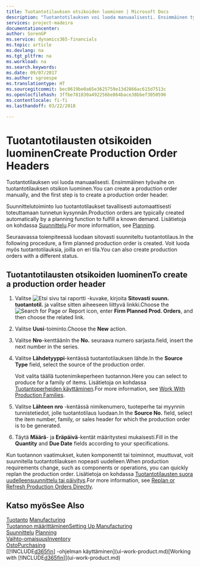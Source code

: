 ```yaml
---
title: Tuotantotilauksen otsikoiden luominen | Microsoft Docs
description: "Tuotantotilauksen voi luoda manuaalisesti. Ensimmäinen työvaihe on tuotantotilauksen otsikon luominen."
services: project-madeira
documentationcenter: 
author: SorenGP
ms.service: dynamics365-financials
ms.topic: article
ms.devlang: na
ms.tgt_pltfrm: na
ms.workload: na
ms.search.keywords: 
ms.date: 09/07/2017
ms.author: sgroespe
ms.translationtype: HT
ms.sourcegitcommit: bec0619be0a65e3625759e13d2866ac615d7513c
ms.openlocfilehash: 3ffbe781830a492256be864bace38bbef3050596
ms.contentlocale: fi-fi
ms.lasthandoff: 03/22/2018

---
```

# <a name="create-production-order-headers"></a><span data-ttu-id="8df29-103">Tuotantotilausten otsikoiden luominen</span><span class="sxs-lookup"><span data-stu-id="8df29-103">Create Production Order Headers</span></span>
<span data-ttu-id="8df29-104">Tuotantotilauksen voi luoda manuaalisesti. Ensimmäinen työvaihe on tuotantotilauksen otsikon luominen.</span><span class="sxs-lookup"><span data-stu-id="8df29-104">You can create a production order manually, and the first step is to create a production order header.</span></span>

<span data-ttu-id="8df29-105">Suunnittelutoiminto luo tuotantotilaukset tavallisesti automaattisesti toteuttamaan tunnetun kysynnän.</span><span class="sxs-lookup"><span data-stu-id="8df29-105">Production orders are typically created automatically by a planning function to fulfill a known demand.</span></span> <span data-ttu-id="8df29-106">Lisätietoja on kohdassa [Suunnittelu](production-planning.md).</span><span class="sxs-lookup"><span data-stu-id="8df29-106">For more information, see [Planning](production-planning.md).</span></span>   

<span data-ttu-id="8df29-107">Seuraavassa toienpiteessä luodaan sitovasti suunniteltu tuotantotilaus.</span><span class="sxs-lookup"><span data-stu-id="8df29-107">In the following procedure, a firm planned production order is created.</span></span> <span data-ttu-id="8df29-108">Voit luoda myös tuotantotilauksia, joilla on eri tila.</span><span class="sxs-lookup"><span data-stu-id="8df29-108">You can also create production orders with a different status.</span></span>  

## <a name="to-create-a-production-order-header"></a><span data-ttu-id="8df29-109">Tuotantotilausten otsikoiden luominen</span><span class="sxs-lookup"><span data-stu-id="8df29-109">To create a production order header</span></span>  
1.  <span data-ttu-id="8df29-110">Valitse ![Etsi sivu tai raportti](media/ui-search/search_small.png "Etsi sivu tai raportti -kuvake") -kuvake, kirjoita **Sitovasti suunn. tuotantotil.** ja valitse sitten aiheeseen liittyvä linkki.</span><span class="sxs-lookup"><span data-stu-id="8df29-110">Choose the ![Search for Page or Report](media/ui-search/search_small.png "Search for Page or Report icon") icon, enter **Firm Planned Prod. Orders**, and then choose the related link.</span></span>  
2.  <span data-ttu-id="8df29-111">Valitse **Uusi**-toiminto.</span><span class="sxs-lookup"><span data-stu-id="8df29-111">Choose the **New** action.</span></span>  
3.  <span data-ttu-id="8df29-112">Valitse **Nro**-kenttään</span><span class="sxs-lookup"><span data-stu-id="8df29-112">In the **No.**</span></span> <span data-ttu-id="8df29-113">seuraava numero sarjasta.</span><span class="sxs-lookup"><span data-stu-id="8df29-113">field, insert the next number in the series.</span></span>  
4.  <span data-ttu-id="8df29-114">Valitse **Lähdetyyppi**-kentässä tuotantotilauksen lähde.</span><span class="sxs-lookup"><span data-stu-id="8df29-114">In the **Source Type** field, select the source of the production order.</span></span>

    <span data-ttu-id="8df29-115">Voit valita täällä tuotenimikeperheen tuotannon.</span><span class="sxs-lookup"><span data-stu-id="8df29-115">Here you can select to produce for a family of items.</span></span> <span data-ttu-id="8df29-116">Lisätietoja on kohdassa [Tuotantoperheiden käyttäminen](production-how-work-family.md).</span><span class="sxs-lookup"><span data-stu-id="8df29-116">For more information, see [Work With Production Families](production-how-work-family.md).</span></span>
5.  <span data-ttu-id="8df29-117">Valitse **Lähteen nro** -kentässä nimikenumero, tuoteperhe tai myynnin tunnistetiedot, jolle tuotantotilaus luodaan.</span><span class="sxs-lookup"><span data-stu-id="8df29-117">In the **Source No.** field, select the item number, family, or sales header for which the production order is to be generated.</span></span>  
6.  <span data-ttu-id="8df29-118">Täytä **Määrä**- ja **Eräpäivä**-kentät määritystesi mukaisesti.</span><span class="sxs-lookup"><span data-stu-id="8df29-118">Fill in the **Quantity** and **Due Date** fields according to your specifications.</span></span>  

<span data-ttu-id="8df29-119">Kun tuotannon vaatimukset, kuten komponentit tai toiminnot, muuttuvat, voit suunnitella tuotantotilauksen nopeasti uudelleen.</span><span class="sxs-lookup"><span data-stu-id="8df29-119">When production requirements change, such as components or operations, you can quickly replan the production order.</span></span> <span data-ttu-id="8df29-120">Lisätietoja on kohdassa [Tuotantotilausten suora uudelleensuunnittelu tai päivitys](production-how-to-replan-refresh-production-orders.md).</span><span class="sxs-lookup"><span data-stu-id="8df29-120">For more information, see [Replan or Refresh Production Orders Directly](production-how-to-replan-refresh-production-orders.md).</span></span> 

## <a name="see-also"></a><span data-ttu-id="8df29-121">Katso myös</span><span class="sxs-lookup"><span data-stu-id="8df29-121">See Also</span></span>  
<span data-ttu-id="8df29-122">[Tuotanto](production-manage-manufacturing.md)  </span><span class="sxs-lookup"><span data-stu-id="8df29-122">[Manufacturing](production-manage-manufacturing.md)  </span></span>  
[<span data-ttu-id="8df29-123">Tuotannon määrittäminen</span><span class="sxs-lookup"><span data-stu-id="8df29-123">Setting Up Manufacturing</span></span>](production-configure-production-processes.md)  
<span data-ttu-id="8df29-124">[Suunnittelu](production-planning.md)    </span><span class="sxs-lookup"><span data-stu-id="8df29-124">[Planning](production-planning.md)    </span></span>  
[<span data-ttu-id="8df29-125">Vaihto-omaisuus</span><span class="sxs-lookup"><span data-stu-id="8df29-125">Inventory</span></span>](inventory-manage-inventory.md)  
[<span data-ttu-id="8df29-126">Osto</span><span class="sxs-lookup"><span data-stu-id="8df29-126">Purchasing</span></span>](purchasing-manage-purchasing.md)  
<span data-ttu-id="8df29-127">[[!INCLUDE[d365fin](includes/d365fin_md.md)] -ohjelman käyttäminen](ui-work-product.md)</span><span class="sxs-lookup"><span data-stu-id="8df29-127">[Working with [!INCLUDE[d365fin](includes/d365fin_md.md)]](ui-work-product.md)</span></span>

